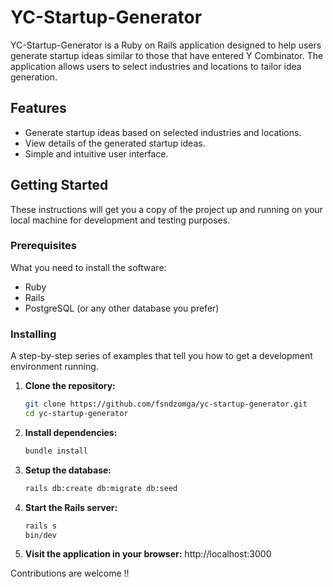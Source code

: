 # YC-Startup-Generator

YC-Startup-Generator is a Ruby on Rails application designed to help users generate startup ideas similar to those that have entered Y Combinator. The application allows users to select industries and locations to tailor idea generation.

## Features

- Generate startup ideas based on selected industries and locations.
- View details of the generated startup ideas.
- Simple and intuitive user interface.

## Getting Started

These instructions will get you a copy of the project up and running on your local machine for development and testing purposes.

### Prerequisites

What you need to install the software:

- Ruby
- Rails
- PostgreSQL (or any other database you prefer)

### Installing

A step-by-step series of examples that tell you how to get a development environment running.

1. **Clone the repository:**

   ```bash
   git clone https://github.com/fsndzomga/yc-startup-generator.git
   cd yc-startup-generator

2. **Install dependencies:**
   ```bash
   bundle install

4. **Setup the database:**
   ```bash
   rails db:create db:migrate db:seed
   
6. **Start the Rails server:**
   ```bash
   rails s
   bin/dev
   
8. **Visit the application in your browser:**
   http://localhost:3000

Contributions are welcome !!
   
